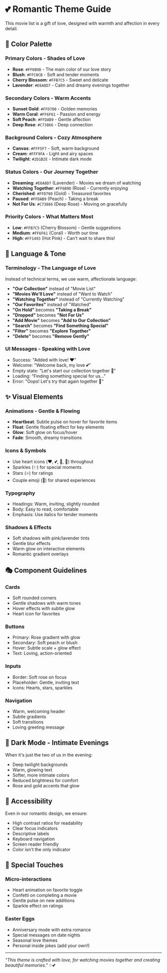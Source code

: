 # 💕 Romantic Theme Guide

This movie list is a gift of love, designed with warmth and affection in every detail.

## 🎨 Color Palette

### Primary Colors - Shades of Love

- **Rose**: `#FF6B9D` - The main color of our love story
- **Blush**: `#FFC0CB` - Soft and tender moments
- **Cherry Blossom**: `#FFB7C5` - Sweet and delicate
- **Lavender**: `#E6A8D7` - Calm and dreamy evenings together

### Secondary Colors - Warm Accents

- **Sunset Gold**: `#FFD700` - Golden memories
- **Warm Coral**: `#FF6F61` - Passion and energy
- **Soft Peach**: `#FFDAB9` - Gentle affection
- **Deep Rose**: `#C73866` - Deep connection

### Background Colors - Cozy Atmosphere

- **Canvas**: `#FFF5F7` - Soft, warm background
- **Cream**: `#FFF9FA` - Light and airy spaces
- **Twilight**: `#2D1B2E` - Intimate dark mode

### Status Colors - Our Journey Together

- **Dreaming**: `#E6A8D7` (Lavender) - Movies we dream of watching
- **Watching Together**: `#FF6B9D` (Rose) - Currently enjoying
- **Cherished**: `#FFD700` (Gold) - Treasured favorites
- **Paused**: `#FFDAB9` (Peach) - Taking a break
- **Not For Us**: `#C73866` (Deep Rose) - Moving on gracefully

### Priority Colors - What Matters Most

- **Low**: `#FFB7C5` (Cherry Blossom) - Gentle suggestions
- **Medium**: `#FF6F61` (Coral) - Worth our time
- **High**: `#FF1493` (Hot Pink) - Can't wait to share this!

## 💝 Language & Tone

### Terminology - The Language of Love

Instead of technical terms, we use warm, affectionate language:

- **"Our Collection"** instead of "Movie List"
- **"Movies We'll Love"** instead of "Want to Watch"
- **"Watching Together"** instead of "Currently Watching"
- **"Our Favorites"** instead of "Watched"
- **"On Hold"** becomes **"Taking a Break"**
- **"Dropped"** becomes **"Not For Us"**
- **"Add Movie"** becomes **"Add to Our Collection"**
- **"Search"** becomes **"Find Something Special"**
- **"Filter"** becomes **"Explore Together"**
- **"Delete"** becomes **"Remove Gently"**

### UI Messages - Speaking with Love

- Success: "Added with love! ❤️"
- Welcome: "Welcome back, my love 💕"
- Empty state: "Let's start our collection together 💑"
- Loading: "Finding something special for us..."
- Error: "Oops! Let's try that again together 💫"

## ✨ Visual Elements

### Animations - Gentle & Flowing

- **Heartbeat**: Subtle pulse on hover for favorite items
- **Float**: Gentle floating effect for key elements
- **Glow**: Soft glow on focus/hover
- **Fade**: Smooth, dreamy transitions

### Icons & Symbols

- Use heart icons (❤️, 💕, 💖, 💝) throughout
- Sparkles (✨) for special moments
- Stars (⭐) for ratings
- Couple emoji (💑) for shared experiences

### Typography

- Headings: Warm, inviting, slightly rounded
- Body: Easy to read, comfortable
- Emphasis: Use italics for tender moments

### Shadows & Effects

- Soft shadows with pink/lavender tints
- Gentle blur effects
- Warm glow on interactive elements
- Romantic gradient overlays

## 🎭 Component Guidelines

### Cards

- Soft rounded corners
- Gentle shadows with warm tones
- Hover effects with subtle glow
- Heart icon for favorites

### Buttons

- Primary: Rose gradient with glow
- Secondary: Soft peach or blush
- Hover: Subtle scale + glow effect
- Text: Loving, action-oriented

### Inputs

- Border: Soft rose on focus
- Placeholder: Gentle, inviting text
- Icons: Hearts, stars, sparkles

### Navigation

- Warm, welcoming header
- Subtle gradients
- Soft transitions
- Loving greeting message

## 💖 Dark Mode - Intimate Evenings

When it's just the two of us in the evening:

- Deep twilight backgrounds
- Warm, glowing text
- Softer, more intimate colors
- Reduced brightness for comfort
- Rose and gold accents that glow

## 🌟 Accessibility

Even in our romantic design, we ensure:

- High contrast ratios for readability
- Clear focus indicators
- Descriptive labels
- Keyboard navigation
- Screen reader friendly
- Color isn't the only indicator

## 💌 Special Touches

### Micro-interactions

- Heart animation on favorite toggle
- Confetti on completing a movie
- Gentle pulse on new additions
- Sparkle effect on ratings

### Easter Eggs

- Anniversary mode with extra romance
- Special messages on date nights
- Seasonal love themes
- Personal inside jokes (add your own!)

---

_"This theme is crafted with love, for watching movies together and creating beautiful memories."_ ✨💕
